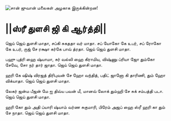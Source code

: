 ![சான் ஜுவான் மலைகள் அழகாக இருக்கின்றன!](lib/assets/images/artis/img.png "San Juan Mountains")

# ||ஸ்ரீ துளசி ஜி கி ஆர்த்தி||

ஜெய் ஜெய் துளசி மாதா, சப்கி சுகததா வர் மாதா.
சப் யோகோ கே உபர், சப் ரோகோ கே உபர்,
ருஜ் சே ரக்ஷா கர்கே பாவ் த்ரதா.
ஜெய் ஜெய் துளசி மாதா.

பஹு புத்ரி ஹை ஷ்யாமா, சுர் வல்லி ஹை கிராமிய,
விஷ்ணு ப்ரியா ஜோ தும்கோ சேவே, சோ நர் தார் ஜாதா.
ஜெய் ஜெய் துளசி மாதா.

ஹரி கே ஷிஷ் விரஜத் திரிபுவன் சே ஹோ வந்தித்,
பதிட் ஜானோ கி தாரிணி, தும் ஹோ விக்யாதா.
ஜெய் ஜெய் துளசி மாதா.

லேகர் ஜன்ம பீஜன் மே ஐ திவ்ய பவன் மீ,
மானவ் லோக் தும்ஹி சே சுக் சம்பத்தி படா.
ஜெய் ஜெய் துளசி மாதா.

ஹரி கோ தும் அதி ப்யாரி ஷ்யாம் வர்ண சுகுமாரி,
பிரேம் அஜப் ஹை ஸ்ரீ ஹரி கா தும் சே நாதா.
ஜெய் ஜெய் துளசி மாதா.